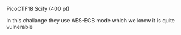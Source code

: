 PicoCTF18 Scify (400 pt)

In this challange they use AES-ECB mode which we know it is quite vulnerable 


